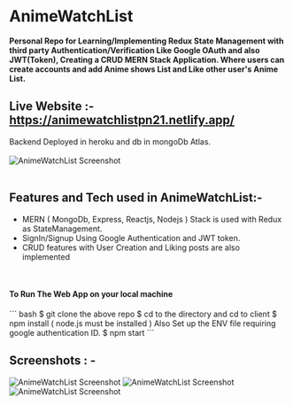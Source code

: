 # AnimeWatchList
<b>Personal Repo for Learning/Implementing Redux State Management with third party Authentication/Verification Like Google OAuth and also JWT(Token), Creating a CRUD MERN Stack Application. Where users can create accounts and add Anime shows List and Like other user's Anime List.</b>
<br>
## Live Website :- https://animewatchlistpn21.netlify.app/  
Backend Deployed in heroku and db in mongoDb Atlas.
<br><br>
<img src="https://user-images.githubusercontent.com/41236287/117702075-ad6a8b00-b1e5-11eb-96c1-86fdd7731e2f.jpg" alt="AnimeWatchList Screenshot" width="auto" height="auto">
<br>
<br>
<h2> Features and Tech used in AnimeWatchList:- </h2>
<ul><li> MERN ( MongoDb, Express, Reactjs, Nodejs ) Stack is used with Redux as StateManagement.</li>
  <li> SignIn/Signup Using Google Authentication and JWT token.</li>
  <li> CRUD features with User Creation and Liking posts are also implemented </li>
</ul>
<br>
<h4> To Run The Web App on your local machine </h4>
``` bash
   $ git clone the above repo
   $ cd to the directory and cd to client
   $ npm install ( node.js must be installed )
   Also Set up the ENV file requiring google authentication ID.
   $ npm start 
```
<h2> Screenshots : - </h2>
<img src="https://user-images.githubusercontent.com/41236287/117702075-ad6a8b00-b1e5-11eb-96c1-86fdd7731e2f.jpg" alt="AnimeWatchList Screenshot" width="auto" height="auto">
<img src="https://user-images.githubusercontent.com/41236287/117703237-29190780-b1e7-11eb-9479-aa7cb97539b2.jpg" alt="AnimeWatchList Screenshot" width="auto" height="auto">
<img src="https://user-images.githubusercontent.com/41236287/117703414-3d5d0480-b1e7-11eb-8a2e-c6e206bd726b.jpg" alt="AnimeWatchList Screenshot" width="auto" height="auto">

